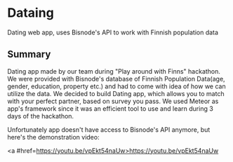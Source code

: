 # Dataing
Dating web app, uses Bisnode's API to work with Finnish population data
## Summary
Dating app made by our team during "Play around with Finns" hackathon. We were provided with Bisnode's database of Finnish Population Data(age, gender, education, property etc.) and had to come with idea of how we can utilize the data. We decided to build Dating app, which allows you to match with your perfect partner, based on survey you pass. We used Meteor as app's framework since it was an efficient tool 
to use and learn during 3 days of the hackathon.

Unfortunately app doesn't have access to Bisnode's API anymore, but here's the demonstration video:

<a #href=https://youtu.be/vpEkt54naUw>https://youtu.be/vpEkt54naUw</a>
